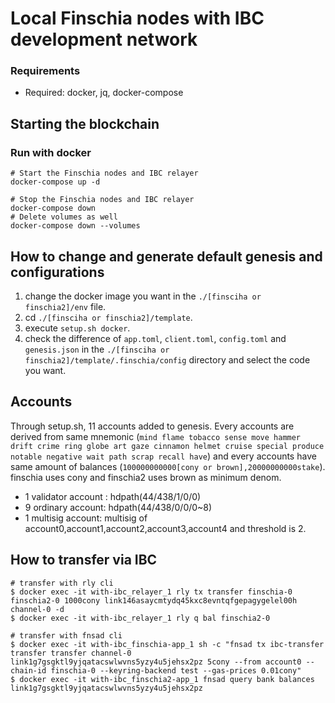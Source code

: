 # Local Finschia nodes with IBC development network

### Requirements

- Required: docker, jq, docker-compose

## Starting the blockchain

### Run with docker

```shell
# Start the Finschia nodes and IBC relayer
docker-compose up -d

# Stop the Finschia nodes and IBC relayer
docker-compose down
# Delete volumes as well
docker-compose down --volumes
```

## How to change and generate default genesis and configurations

1. change the docker image you want in the `./[finsciha or finschia2]/env` file.
2. cd `./[finsciha or finschia2]/template`.
3. execute `setup.sh docker`.
4. check the difference of `app.toml`, `client.toml`, `config.toml` and
   `genesis.json` in the `./[finsciha or finschia2]/template/.finschia/config` directory
   and select the code you want.

## Accounts

Through setup.sh, 11 accounts added to genesis. Every accounts are derived from same mnemonic (`mind flame tobacco sense move hammer drift crime ring globe art gaze cinnamon helmet cruise special produce notable negative wait path scrap recall have`) and every accounts have same amount of balances (`100000000000[cony or brown],20000000000stake`). finschia uses cony and finschia2 uses brown as minimum denom.

- 1 validator account : hdpath(44/438/1/0/0)
- 9 ordinary account: hdpath(44/438/0/0/0~8)
- 1 multisig account: multisig of account0,account1,account2,account3,account4 and threshold is 2.

## How to transfer via IBC

```
# transfer with rly cli
$ docker exec -it with-ibc_relayer_1 rly tx transfer finschia-0 finschia2-0 1000cony link146asaycmtydq45kxc8evntqfgepagygelel00h channel-0 -d
$ docker exec -it with-ibc_relayer_1 rly q bal finschia2-0

# transfer with fnsad cli
$ docker exec -it with-ibc_finschia-app_1 sh -c "fnsad tx ibc-transfer transfer transfer channel-0 link1g7gsgktl9yjqatacswlwvns5yzy4u5jehsx2pz 5cony --from account0 --chain-id finschia-0 --keyring-backend test --gas-prices 0.01cony"
$ docker exec -it with-ibc_finschia2-app_1 fnsad query bank balances link1g7gsgktl9yjqatacswlwvns5yzy4u5jehsx2pz
```

